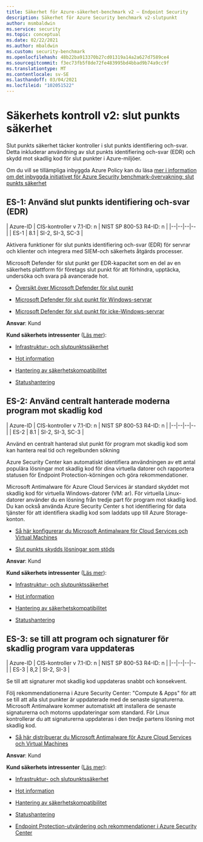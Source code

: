 ```yaml
---
title: Säkerhet för Azure-säkerhet-benchmark v2 – Endpoint Security
description: Säkerhet för Azure Security benchmark v2-slutpunkt
author: msmbaldwin
ms.service: security
ms.topic: conceptual
ms.date: 02/22/2021
ms.author: mbaldwin
ms.custom: security-benchmark
ms.openlocfilehash: 48b22ba913370b27cd01319a14a2a627d7589ce4
ms.sourcegitcommit: f3ec73fb5f8de72fe483995bd4bbad9b74a9cc9f
ms.translationtype: MT
ms.contentlocale: sv-SE
ms.lasthandoff: 03/04/2021
ms.locfileid: "102051522"
---
```

# <a name="security-control-v2-endpoint-security"></a>Säkerhets kontroll v2: slut punkts säkerhet

Slut punkts säkerhet täcker kontroller i slut punkts identifiering och-svar. Detta inkluderar användning av slut punkts identifiering och-svar (EDR) och skydd mot skadlig kod för slut punkter i Azure-miljöer.

Om du vill se tillämpliga inbyggda Azure Policy kan du läsa [mer i information om det inbyggda initiativet för Azure Security benchmark-övervakning: slut punkts säkerhet](../../governance/policy/samples/azure-security-benchmark.md#endpoint-security)

## <a name="es-1-use-endpoint-detection-and-response-edr"></a>ES-1: Använd slut punkts identifiering och-svar (EDR)

| Azure-ID | CIS-kontroller v 7.1-ID: n | NIST SP 800-53 R4-ID: n |
|--|--|--|--|
| ES-1 | 8.1 | SI-2, SI-3, SC-3 |

Aktivera funktioner för slut punkts identifiering och-svar (EDR) för servrar och klienter och integrera med SIEM-och säkerhets åtgärds processer.

Microsoft Defender för slut punkt ger EDR-kapacitet som en del av en säkerhets plattform för företags slut punkt för att förhindra, upptäcka, undersöka och svara på avancerade hot.

- [Översikt över Microsoft Defender för slut punkt](/windows/security/threat-protection/microsoft-defender-atp/microsoft-defender-advanced-threat-protection)

- [Microsoft Defender för slut punkt för Windows-servrar](/windows/security/threat-protection/microsoft-defender-atp/configure-server-endpoints)

- [Microsoft Defender för slut punkt för icke-Windows-servrar](/windows/security/threat-protection/microsoft-defender-atp/configure-endpoints-non-windows)

**Ansvar**: Kund

**Kund säkerhets intressenter** ([Läs mer](/azure/cloud-adoption-framework/organize/cloud-security#security-functions)):

- [Infrastruktur- och slutpunktssäkerhet](/azure/cloud-adoption-framework/organize/cloud-security)

- [Hot information](/azure/cloud-adoption-framework/organize/cloud-security-threat-intelligence)

- [Hantering av säkerhetskompatibilitet](/azure/cloud-adoption-framework/organize/cloud-security-compliance-management)

- [Statushantering](/azure/cloud-adoption-framework/organize/cloud-security-compliance-management)

## <a name="es-2-use-centrally-managed-modern-anti-malware-software"></a>ES-2: Använd centralt hanterade moderna program mot skadlig kod

| Azure-ID | CIS-kontroller v 7.1-ID: n | NIST SP 800-53 R4-ID: n |
|--|--|--|--|
| ES-2 | 8.1 | SI-2, SI-3, SC-3 |

Använd en centralt hanterad slut punkt för program mot skadlig kod som kan hantera real tid och regelbunden sökning

Azure Security Center kan automatiskt identifiera användningen av ett antal populära lösningar mot skadlig kod för dina virtuella datorer och rapportera statusen för Endpoint Protection-körningen och göra rekommendationer. 

Microsoft Antimalware för Azure Cloud Services är standard skyddet mot skadlig kod för virtuella Windows-datorer (VM: ar). För virtuella Linux-datorer använder du en lösning från tredje part för program mot skadlig kod. Du kan också använda Azure Security Center s hot identifiering för data tjänster för att identifiera skadlig kod som laddats upp till Azure Storage-konton. 

- [Så här konfigurerar du Microsoft Antimalware för Cloud Services och Virtual Machines](../fundamentals/antimalware.md)

- [Slut punkts skydds lösningar som stöds](../../security-center/security-center-services.md?tabs=features-windows#supported-endpoint-protection-solutions-)

**Ansvar**: Kund

**Kund säkerhets intressenter** ([Läs mer](/azure/cloud-adoption-framework/organize/cloud-security#security-functions)):

- [Infrastruktur- och slutpunktssäkerhet](/azure/cloud-adoption-framework/organize/cloud-security)

- [Hot information](/azure/cloud-adoption-framework/organize/cloud-security-threat-intelligence)

- [Hantering av säkerhetskompatibilitet](/azure/cloud-adoption-framework/organize/cloud-security-compliance-management)

- [Statushantering](/azure/cloud-adoption-framework/organize/cloud-security-compliance-management)

## <a name="es-3-ensure-anti-malware-software-and-signatures-are-updated"></a>ES-3: se till att program och signaturer för skadlig program vara uppdateras

| Azure-ID | CIS-kontroller v 7.1-ID: n | NIST SP 800-53 R4-ID: n |
|--|--|--|--|
| ES-3 | 8,2 | SI-2, SI-3 |

Se till att signaturer mot skadlig kod uppdateras snabbt och konsekvent.

Följ rekommendationerna i Azure Security Center: "Compute & Apps" för att se till att alla slut punkter är uppdaterade med de senaste signaturerna. Microsoft Antimalware kommer automatiskt att installera de senaste signaturerna och motorns uppdateringar som standard. För Linux kontrollerar du att signaturerna uppdateras i den tredje partens lösning mot skadlig kod.

- [Så här distribuerar du Microsoft Antimalware för Azure Cloud Services och Virtual Machines](../fundamentals/antimalware.md)

**Ansvar**: Kund

**Kund säkerhets intressenter** ([Läs mer](/azure/cloud-adoption-framework/organize/cloud-security#security-functions)):

- [Infrastruktur- och slutpunktssäkerhet](/azure/cloud-adoption-framework/organize/cloud-security)

- [Hot information](/azure/cloud-adoption-framework/organize/cloud-security-threat-intelligence)

- [Hantering av säkerhetskompatibilitet](/azure/cloud-adoption-framework/organize/cloud-security-compliance-management)

- [Statushantering](/azure/cloud-adoption-framework/organize/cloud-security-compliance-management)

- [Endpoint Protection-utvärdering och rekommendationer i Azure Security Center](../../security-center/security-center-endpoint-protection.md)